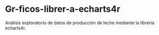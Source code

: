 # Gr-ficos-librer-a-echarts4r
Análisis exploratorio de datos de producción de leche mediante la librería echarts4r.
